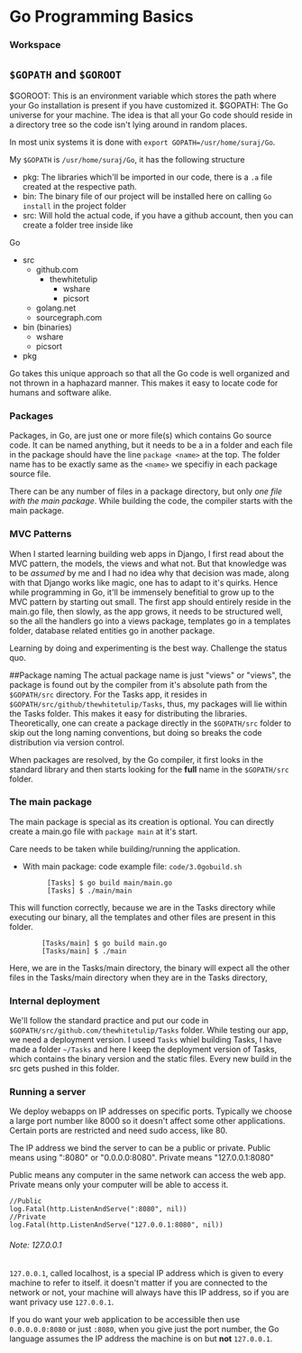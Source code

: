 # Go Programming Basics

### Workspace

## `$GOPATH` and `$GOROOT`

$GOROOT: This is an environment variable which stores the path where your Go installation is present if you have customized it.
$GOPATH: The Go universe for your machine. The idea is that all your Go code should reside in a directory tree so the code isn't lying around in random places.  

In most unix systems it is done with `export GOPATH=/usr/home/suraj/Go`. 

My `$GOPATH` is ``/usr/home/suraj/Go``, it has the following structure
- pkg: The libraries which'll be imported in our code, there is a `.a` file created at the respective path.
- bin: The binary file of our project will be installed here on calling `Go install` in the project folder
- src: Will hold the actual code, if you have a github account, then you can create a folder tree inside like

Go
- src
	- github.com
		- thewhitetulip
			- wshare
			- picsort
	- golang.net
	- sourcegraph.com
- bin (binaries)
	- wshare 
	- picsort
- pkg

Go takes this unique approach so that all the Go code is well organized and not thrown in a haphazard manner. This makes it easy to locate code for humans and software alike.

### Packages

Packages, in Go, are just one or more file(s) which contains Go source code. It can be named anything, but it needs to be a in a folder and each file in the package should have the line `package <name>` at the top. The folder name has to be exactly same as the `<name>` we specifiy in each package source file.

There can be any number of files in a package directory, but only *one file with the main package*. While building the code, the compiler starts with the main package. 

### MVC Patterns
When I started learning building web apps in Django, I first read about the MVC pattern, the models, the views and what not. But that knowledge was to be *assumed* by me and I had no idea why that decision was made, along with that Django works like magic, one has to adapt to it's quirks. Hence while programming in Go, it'll be immensely benefitial to grow up to the MVC pattern by starting out small. The first app should entirely reside in the main.go file, then slowly, as the app grows, it needs to be structured well, so the all the handlers go into a views package, templates go in a templates folder, database related entities go in another package.  

Learning by doing and experimenting is the best way. Challenge the status quo.

##Package naming
The actual package name is just "views" or "views", the package is found out by the compiler from it's absolute path from the `$GOPATH/src` directory. For the Tasks app, it resides in `$GOPATH/src/github/thewhitetulip/Tasks`, thus, my packages will lie within the Tasks folder. This makes it easy for distributing the libraries. Theoretically, one can create a package directly in the `$GOPATH/src` folder to skip out the long naming conventions, but doing so breaks the code distribution via version control. 

When packages are resolved, by the Go compiler, it first looks in the standard library and then starts looking for the **full** name in the `$GOPATH/src` folder.  

### The main package

The main package is special as its creation is optional. You can directly create a main.go file with `package main` at it's start. 

Care needs to be taken while building/running the application.

- With main package:
code example file: `code/3.0gobuild.sh`
			
			[Tasks] $ go build main/main.go
			[Tasks] $ ./main/main
This will function correctly, because we are in the Tasks directory while executing our binary, all the templates and other files are present in this folder.

			[Tasks/main] $ go build main.go
			[Tasks/main] $ ./main

Here, we are in the Tasks/main directory, the binary will expect all the other files in the Tasks/main directory when they are in the Tasks directory,

### Internal deployment

We'll follow the standard practice and put our code in `$GOPATH/src/github.com/thewhitetulip/Tasks` folder. While testing our app, we need a deployment version. I useed `Tasks` whiel building Tasks, I have made a folder `~/Tasks` and here I keep the deployment version of Tasks, which contains the binary version and the static files. Every new build in the src gets pushed in this folder.

### Running a server
We deploy webapps on IP addresses on specific ports. Typically we choose a large port number like 8000 so it doesn't affect some other applications. Certain ports are restricted and need sudo access, like 80.

The IP address we bind the server to can be a public or private. Public means using ":8080" or "0.0.0.0:8080". Private means "127.0.0.1:8080"

Public means any computer in the same network can access the web app. Private means only your computer will be able to access it.
	
	//Public
	log.Fatal(http.ListenAndServe(":8080", nil))
	//Private
	log.Fatal(http.ListenAndServe("127.0.0.1:8080", nil))

###### Note: 127.0.0.1

`127.0.0.1`, called localhost, is a special IP address which is given to every machine to refer to itself. it doesn't matter if you are 
connected to the network or not, your machine will always have this IP address, so if you are want privacy use `127.0.0.1`.

If you do want your web application to be accessible then use `0.0.0.0.0:8080` or just `:8080`, when you give just the port number, the Go language assumes the IP address the machine is on but **not** `127.0.0.1`. 